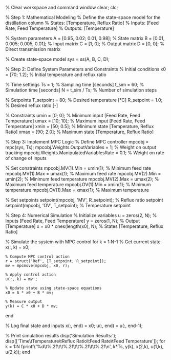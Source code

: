 % Clear workspace and command window
clear;
clc;

% Step 1: Mathematical Modeling
% Define the state-space model for the distillation column
% States: [Temperature, Reflux Ratio]
% Inputs: [Feed Rate, Feed Temperature]
% Outputs: [Temperature]

% System parameters
A = [0.95, 0.02; 0.01, 0.98]; % State matrix
B = [0.01, 0.005; 0.005, 0.01]; % Input matrix
C = [1, 0]; % Output matrix
D = [0, 0]; % Direct transmission matrix

% Create state-space model
sys = ss(A, B, C, D);

% Step 2: Define System Parameters and Constraints
% Initial conditions
x0 = [70; 1.2]; % Initial temperature and reflux ratio

% Time settings
Ts = 1; % Sampling time [seconds]
t_sim = 60; % Simulation time [seconds]
N = t_sim / Ts; % Number of simulation steps

% Setpoints
T_setpoint = 80; % Desired temperature [°C]
R_setpoint = 1.0; % Desired reflux ratio [-]

% Constraints
umin = [0; 0]; % Minimum input [Feed Rate, Feed Temperature]
umax = [10; 10]; % Maximum input [Feed Rate, Feed Temperature]
xmin = [50; 0.5]; % Minimum state [Temperature, Reflux Ratio]
xmax = [90; 2.0]; % Maximum state [Temperature, Reflux Ratio]

% Step 3: Implement MPC Logic
% Define MPC controller
mpcobj = mpc(sys, Ts);
mpcobj.Weights.OutputVariables = 1; % Weight on output tracking
mpcobj.Weights.ManipulatedVariablesRate = 0.1; % Weight on rate of change of inputs

% Set constraints
mpcobj.MV(1).Min = umin(1); % Minimum feed rate
mpcobj.MV(1).Max = umax(1); % Maximum feed rate
mpcobj.MV(2).Min = umin(2); % Minimum feed temperature
mpcobj.MV(2).Max = umax(2); % Maximum feed temperature
mpcobj.OV(1).Min = xmin(1); % Minimum temperature
mpcobj.OV(1).Max = xmax(1); % Maximum temperature

% Set setpoints
setpoint(mpcobj, 'MV', R_setpoint); % Reflux ratio setpoint
setpoint(mpcobj, 'OV', T_setpoint); % Temperature setpoint

% Step 4: Numerical Simulation
% Initialize variables
u = zeros(2, N); % Inputs [Feed Rate, Feed Temperature]
y = zeros(1, N); % Output [Temperature]
x = x0 * ones(length(x0), N); % States [Temperature, Reflux Ratio]

% Simulate the system with MPC control
for k = 1:N-1
    % Get current state
    x(:, k) = x0;
    
    % Compute MPC control action
    r = struct('Ref', [T_setpoint; R_setpoint]);
    mv = mpcmove(mpcobj, x0, r);
    
    % Apply control action
    u(:, k) = mv';
    
    % Update state using state-space equations
    x0 = A * x0 + B * mv;
    
    % Measure output
    y(k) = C * x0 + D * mv;
end

% Log final state and inputs
x(:, end) = x0;
u(:, end) = u(:, end-1);

% Print simulation results
disp('Simulation Results:');
disp(['Time\tTemperature\tReflux Ratio\tFeed Rate\tFeed Temperature']);
for k = 1:N
    fprintf('%d\t%.2f\t\t%.2f\t\t%.2f\t\t%.2f\n', k*Ts, y(k), x(2,k), u(1,k), u(2,k));
end
